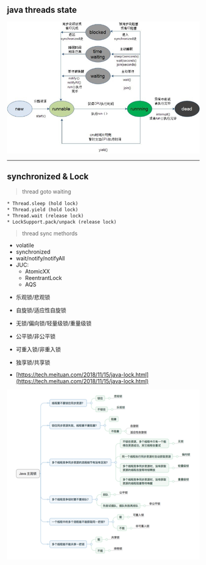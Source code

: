 ## java threads state

![thread_state](https://github.com/anlog/droid/raw/master/assets/thread_state.png)

---

## synchronized & Lock

> thread goto waiting
    
    * Thread.sleep (hold lock)
    * Thread.yield (hold lock)
    * Thread.wait (release lock)
    * LockSupport.pack/unpack (release lock)

> thread sync methords

- volatile
- synchronized
- wait/notify/notifyAll
- JUC:
    * AtomicXX
    * ReentrantLock
    * AQS




 * 乐观锁/悲观锁
 * 自旋锁/适应性自旋锁
 * 无锁/偏向锁/轻量级锁/重量级锁
 * 公平锁/非公平锁
 * 可重入锁/非重入锁
 * 独享锁/共享锁

 * [https://tech.meituan.com/2018/11/15/java-lock.html](https://tech.meituan.com/2018/11/15/java-lock.html)
 
![locks](https://github.com/anlog/droid/raw/master/assets/locks.png)

